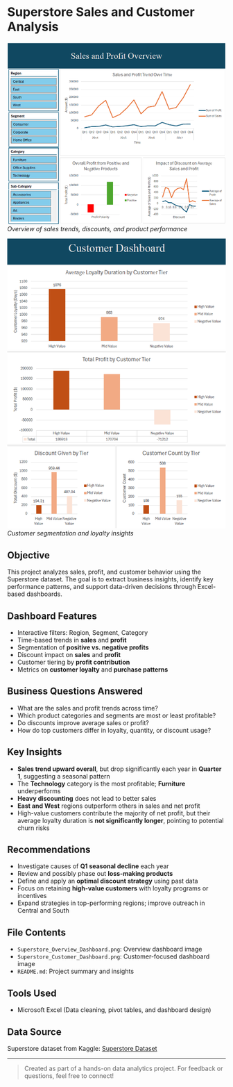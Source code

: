 # Superstore Sales and Customer Analysis

![Overview Dashboard](./Superstore_Overview_Dashboard.png)  
*Overview of sales trends, discounts, and product performance*

![Customer Dashboard](./Superstore_Customer_Dashboard.png)  
*Customer segmentation and loyalty insights*

## Objective
This project analyzes sales, profit, and customer behavior using the Superstore dataset. The goal is to extract business insights, identify key performance patterns, and support data-driven decisions through Excel-based dashboards.

## Dashboard Features
- Interactive filters: Region, Segment, Category
- Time-based trends in **sales** and **profit**
- Segmentation of **positive vs. negative profits**
- Discount impact on **sales** and **profit**
- Customer tiering by **profit contribution**
- Metrics on **customer loyalty** and **purchase patterns**

## Business Questions Answered
- What are the sales and profit trends across time?
- Which product categories and segments are most or least profitable?
- Do discounts improve average sales or profit?
- How do top customers differ in loyalty, quantity, or discount usage?

## Key Insights
- **Sales trend upward overall**, but drop significantly each year in **Quarter 1**, suggesting a seasonal pattern
- The **Technology** category is the most profitable; **Furniture** underperforms
- **Heavy discounting** does not lead to better sales 
- **East and West** regions outperform others in sales and net profit
- High-value customers contribute the majority of net profit, but their average loyalty duration is **not significantly longer**, pointing to potential churn risks

## Recommendations
- Investigate causes of **Q1 seasonal decline** each year
- Review and possibly phase out **loss-making products**
- Define and apply an **optimal discount strategy** using past data
- Focus on retaining **high-value customers** with loyalty programs or incentives
- Expand strategies in top-performing regions; improve outreach in Central and South

## File Contents
- `Superstore_Overview_Dashboard.png`: Overview dashboard image
- `Superstore_Customer_Dashboard.png`: Customer-focused dashboard image
- `README.md`: Project summary and insights

## Tools Used
- Microsoft Excel (Data cleaning, pivot tables, and dashboard design)

## Data Source
Superstore dataset from Kaggle: [Superstore Dataset](https://www.kaggle.com/datasets/vivek468/superstore-dataset-final)

---

> Created as part of a hands-on data analytics project. For feedback or questions, feel free to connect!

